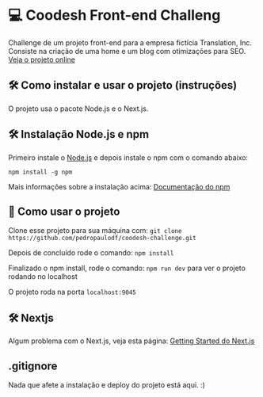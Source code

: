 # 💻 Coodesh Front-end Challeng

Challenge de um projeto front-end para a empresa fictícia Translation, Inc. Consiste na criação de uma home e um blog com otimizações para SEO.
[Veja o projeto online](https://coodesh-challenge-pedropaulodf.vercel.app/)

## 🛠️ Como instalar e usar o projeto (instruções) 

O projeto usa o pacote Node.js e o Next.js.

## 🛠️ Instalação Node.js e npm

Primeiro instale o [Node.js](https://nodejs.org/en/) e depois instale o npm com o comando abaixo:

`npm install -g npm`

Mais informações sobre a instalação acima: [Documentação do npm](https://docs.npmjs.com/downloading-and-installing-node-js-and-npm)

## 🚀 Como usar o projeto

Clone esse projeto para sua máquina com: `git clone https://github.com/pedropaulodf/coodesh-challenge.git`

Depois de concluído rode o comando: `npm install`

Finalizado o npm install, rode o comando: `npm run dev` para ver o projeto rodando no localhost

O projeto roda na porta `localhost:9045`


## 🛠️ Nextjs
Algum problema com o Next.js, veja esta página: [Getting Started do Next.js](https://nextjs.org/docs)


## .gitignore

Nada que afete a instalação e deploy do projeto está aqui. :)



